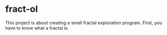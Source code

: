 # fract-ol
This project is about creating a small fractal exploration program. First, you have to know what a fractal is.
